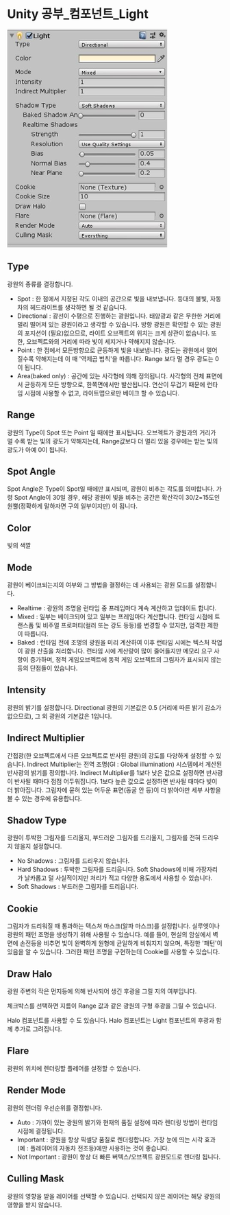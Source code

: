 # Unity 공부\_컴포넌트\_Light

![light](./Component_Light.JPG)



## Type

광원의 종류를 결정합니다.

* Spot : 한 점에서 지정된 각도 이내의 공간으로 빛을 내보냅니다. 등대의 불빛, 자동차의 헤드라이트를 생각하면 될 것 같습니다. 
* Directional : 광선이 수평으로 진행하는 광원입니다. 태양광과 같은 무한한 거리에 멀리 떨어져 있는 광원이라고 생각할 수 있습니다. 방향 광원은 확인할 수 있는 광원의 포지션이 (필요)없으므로, 라이트 오브젝트의 위치는 크게 상관이 없습니다. 또한, 오브젝트와의 거리에 따라 빛이 세지거나 약해지지 않습니다.
* Point : 한 점에서 모든방향으로 균등하게 빛을 내보냅니다. 광도는 광원에서 멀어질수록 약해지는데 이 때 '역제곱 법칙'을 따릅니다. Range 보다 멀 경우 광도는 0이 됩니다.
* Area(baked only) : 공간에 있는 사각형에 의해 정의됩니다. 사각형의 전체 표면에서 균등하게 모든 방향으로, 한쪽면에서만 발산됩니다. 연산이 무겁기 때문에 런타임 시점에 사용할 수 없고, 라이트맵으로만 베이크 할 수 있습니다.



## Range

광원의 Type이 Spot 또는 Point 일 때에만 표시됩니다. 오브젝트가 광원과의 거리가 멀 수록 받는 빛의 광도가 약해지는데, Range값보다 더 멀리 있을 경우에는 받는 빛의 광도가 아예 0이 됩니다.



## Spot Angle

Spot Angle은 Type이 Spot일 때에만 표시되며, 광원이 비추는 각도를 의미합니다. 가령 Spot Angle이 30일 경우, 해당 광원이 빛을 비추는 공간은 확산각이 30/2=15도인 원뿔(정확하게 말하자면 구의 일부이지만) 이 됩니다. 



## Color

빛의 색깔



## Mode

광원이 베이크되는지의 여부와 그 방법을 결정하는 데 사용되는 광원 모드를 설정합니다.

* Realtime : 광원의 조명을 런타임 중 프레임마다 계속 계산하고 업데이트 합니다.
* Mixed : 일부는 베이크되어 있고 일부는 프레임마다 계산합니다. 런타임 시점에 트랜스폼 및 비주얼 프로퍼티(컬러 또는 강도 등등)를 변경할 수 있지만, 엄격한 제한이 따릅니다. 
* Baked : 런타임 전에 조명의 광원을 미리 계산하여 이후 런타임 시에는 텍스처 작업이 광원 산출을 처리합니다. 런타임 시에 계산량이 많이 줄어들지만 메모리 요구 사항이 증가하며, 정적 게임오브젝트에 동적 게임 오브젝트의 그림자가 표시되지 않는 등의 단점들이 있습니다.



## Intensity

광원의 밝기를 설정합니다. Directional 광원의 기본값은 0.5 (거리에 따른 밝기 감소가 없으므로), 그 외 광원의 기본값은 1입니다.



## Indirect Multiplier

간접광(한 오브젝트에서 다른 오브젝트로 반사된 광원)의 강도를 다양하게 설정할 수 있습니다. Indirect Multiplier는 전역 조명(Gl : Global illumination) 시스템에서 계산된 반사광의 밝기를 정의합니다. Indirect Multiplier를 1보다 낮은 값으로 설정하면 반사광이 반사될 때마다 점점 어두워집니다. 1보다 높은 값으로 설정하면 반사될 때마다 빛이 더 밝아집니다. 그림자에 묻혀 있는 어두운 표면(동굴 안 등)이 더 밝아야만 세부 사항을 볼 수 있는 경우에 유용합니다.



## Shadow Type

광원이 투박한 그림자를 드리울지, 부드러운 그림자를 드리울지, 그림자를 전혀 드리우지 않을지 설정합니다.

* No Shadows : 그림자를 드리우지 않습니다.
* Hard Shadows : 투박한 그림자를 드리웁니다. Soft Shadows에 비해 가장자리가 날카롭고 덜 사실적이지만 처리가 적고 다양한 용도에서 사용할 수 있습니다.
* Soft Shadows : 부드러운 그림자를 드리웁니다. 



## Cookie

그림자가 드리워질 때 통과하는 텍스쳐 마스크(알파 마스크)를 설정합니다. 실루엣이나 광원의 패턴 조명을 생성하기 위해 사용될 수 있습니다. 예를 들어, 현실의 암실에서 벽면에 손전등을 비추면 빛이 완벽하게 원형에 균일하게 비춰지지 않으며, 특정한 '패턴'이 있음을 알 수 있습니다. 그러한 패턴 조명을 구현하는데 Cookie를 사용할 수 있습니다.



## Draw Halo

광원 주변의 작은 먼지등에 의해 반사되어 생긴 후광을 그릴 지의 여부입니다. 

체크박스를 선택하면 지름이 Range 값과 같은 광원의 구형 후광을 그릴 수 있습니다. 

Halo 컴포넌트를 사용할 수 도 있습니다. Halo 컴포넌트는 Light 컴포넌트의 후광과 함께 추가로 그려집니다.



## Flare

광원의 위치에 렌더링할 플레어를 설정할 수 있습니다.



## Render Mode

광원의 렌더링 우선순위를 결정합니다. 

* Auto : 가까이 있는 광원의 밝기와 현재의 품질 설정에 따라 렌더링 방법이 런타임 시점에 결정됩니다.
* Important : 광원을 항상 픽셀당 품질로 렌더링합니다. 가장 눈에 띄는 시각 효과(예 : 플레이어의 자동차 전조등)에만 사용하는 것이 좋습니다.
* Not Important : 광원이 항상 더 빠른 버텍스/오브젝트 광원모드로 렌더링 됩니다.



## Culling Mask

광원의 영향을 받을 레이어를 선택할 수 있습니다. 선택되지 않은 레이어는 해당 광원의 영향을 받지 않습니다.